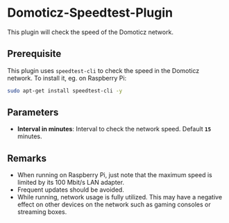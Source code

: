 # Domoticz-Speedtest-Plugin
This plugin will check the speed of the Domoticz network.
## Prerequisite
This plugin uses `speedtest-cli` to check the speed in the Domoticz network. To install it, eg. on Raspberry Pi:
```bash
sudo apt-get install speedtest-cli -y
```
## Parameters
- **Interval in minutes**: Interval to check the network speed. Default **`15`** minutes.
## Remarks
- When running on Raspberry Pi, just note that the maximum speed is limited by its 100 Mbit/s LAN adapter.
- Frequent updates should be avoided.
- While running, network usage is fully utilized. This may have a negative effect on other devices on the network such as gaming consoles or streaming boxes.
